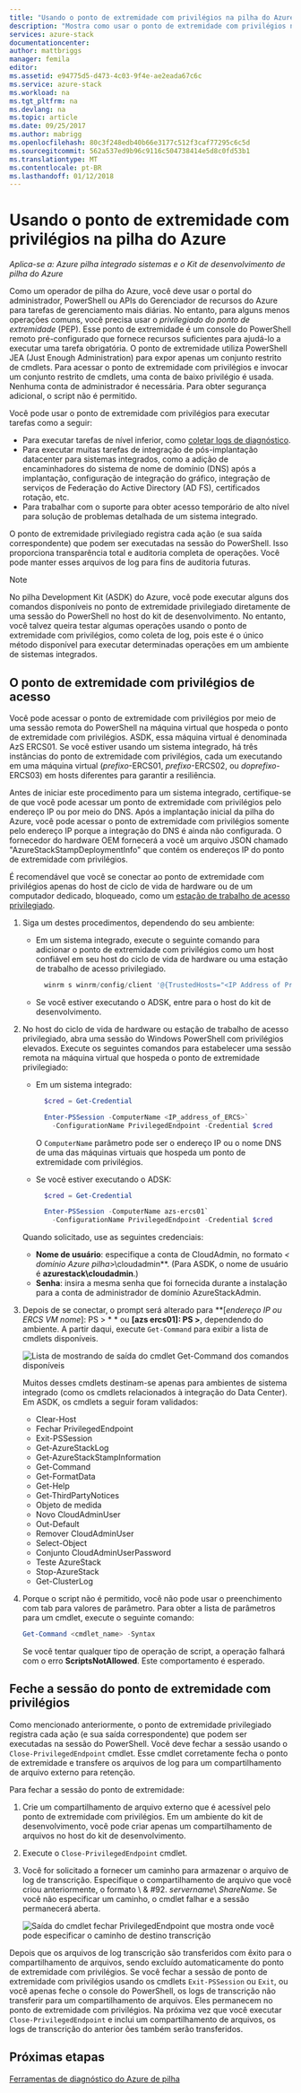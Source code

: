 ```yaml
---
title: "Usando o ponto de extremidade com privilégios na pilha do Azure | Microsoft Docs"
description: "Mostra como usar o ponto de extremidade com privilégios na pilha do Azure (para um operador de pilha do Azure)."
services: azure-stack
documentationcenter: 
author: mattbriggs
manager: femila
editor: 
ms.assetid: e94775d5-d473-4c03-9f4e-ae2eada67c6c
ms.service: azure-stack
ms.workload: na
ms.tgt_pltfrm: na
ms.devlang: na
ms.topic: article
ms.date: 09/25/2017
ms.author: mabrigg
ms.openlocfilehash: 80c3f248edb40b66e3177c512f3caf77295c6c5d
ms.sourcegitcommit: 562a537ed9b96c9116c504738414e5d8c0fd53b1
ms.translationtype: MT
ms.contentlocale: pt-BR
ms.lasthandoff: 01/12/2018
---
```

# <a name="using-the-privileged-endpoint-in-azure-stack"></a>Usando o ponto de extremidade com privilégios na pilha do Azure

*Aplica-se a: Azure pilha integrado sistemas e o Kit de desenvolvimento de pilha do Azure*

Como um operador de pilha do Azure, você deve usar o portal do administrador, PowerShell ou APIs do Gerenciador de recursos do Azure para tarefas de gerenciamento mais diárias. No entanto, para alguns menos operações comuns, você precisa usar o *privilegiado do ponto de extremidade* (PEP). Esse ponto de extremidade é um console do PowerShell remoto pré-configurado que fornece recursos suficientes para ajudá-lo a executar uma tarefa obrigatória. O ponto de extremidade utiliza PowerShell JEA (Just Enough Administration) para expor apenas um conjunto restrito de cmdlets. Para acessar o ponto de extremidade com privilégios e invocar um conjunto restrito de cmdlets, uma conta de baixo privilégio é usada. Nenhuma conta de administrador é necessária. Para obter segurança adicional, o script não é permitido.

Você pode usar o ponto de extremidade com privilégios para executar tarefas como a seguir:

- Para executar tarefas de nível inferior, como [coletar logs de diagnóstico](https://docs.microsoft.com/azure/azure-stack/azure-stack-diagnostics#log-collection-tool).
- Para executar muitas tarefas de integração de pós-implantação datacenter para sistemas integrados, como a adição de encaminhadores do sistema de nome de domínio (DNS) após a implantação, configuração de integração do gráfico, integração de serviços de Federação do Active Directory (AD FS), certificados rotação, etc.
- Para trabalhar com o suporte para obter acesso temporário de alto nível para solução de problemas detalhada de um sistema integrado. 

O ponto de extremidade privilegiado registra cada ação (e sua saída correspondente) que podem ser executadas na sessão do PowerShell. Isso proporciona transparência total e auditoria completa de operações. Você pode manter esses arquivos de log para fins de auditoria futuras.

> [!NOTE]
> No pilha Development Kit (ASDK) do Azure, você pode executar alguns dos comandos disponíveis no ponto de extremidade privilegiado diretamente de uma sessão do PowerShell no host do kit de desenvolvimento. No entanto, você talvez queira testar algumas operações usando o ponto de extremidade com privilégios, como coleta de log, pois este é o único método disponível para executar determinadas operações em um ambiente de sistemas integrados.

## <a name="access-the-privileged-endpoint"></a>O ponto de extremidade com privilégios de acesso

Você pode acessar o ponto de extremidade com privilégios por meio de uma sessão remota do PowerShell na máquina virtual que hospeda o ponto de extremidade com privilégios. ASDK, essa máquina virtual é denominada AzS ERCS01. Se você estiver usando um sistema integrado, há três instâncias do ponto de extremidade com privilégios, cada um executando em uma máquina virtual (*prefixo*-ERCS01, *prefixo*-ERCS02, ou *doprefixo*-ERCS03) em hosts diferentes para garantir a resiliência. 

Antes de iniciar este procedimento para um sistema integrado, certifique-se de que você pode acessar um ponto de extremidade com privilégios pelo endereço IP ou por meio do DNS. Após a implantação inicial da pilha do Azure, você pode acessar o ponto de extremidade com privilégios somente pelo endereço IP porque a integração do DNS é ainda não configurada. O fornecedor do hardware OEM fornecerá a você um arquivo JSON chamado "AzureStackStampDeploymentInfo" que contém os endereços IP do ponto de extremidade com privilégios.

É recomendável que você se conectar ao ponto de extremidade com privilégios apenas do host de ciclo de vida de hardware ou de um computador dedicado, bloqueado, como um [estação de trabalho de acesso privilegiado](https://docs.microsoft.com/windows-server/identity/securing-privileged-access/privileged-access-workstations).

1. Siga um destes procedimentos, dependendo do seu ambiente:

    - Em um sistema integrado, execute o seguinte comando para adicionar o ponto de extremidade com privilégios como um host confiável em seu host do ciclo de vida de hardware ou uma estação de trabalho de acesso privilegiado.

      ````PowerShell
        winrm s winrm/config/client '@{TrustedHosts="<IP Address of Privileged Endpoint>"}'
      ````
    - Se você estiver executando o ADSK, entre para o host do kit de desenvolvimento.

2. No host do ciclo de vida de hardware ou estação de trabalho de acesso privilegiado, abra uma sessão do Windows PowerShell com privilégios elevados. Execute os seguintes comandos para estabelecer uma sessão remota na máquina virtual que hospeda o ponto de extremidade privilegiado:
 
    - Em um sistema integrado:
      ````PowerShell
        $cred = Get-Credential

        Enter-PSSession -ComputerName <IP_address_of_ERCS>`
          -ConfigurationName PrivilegedEndpoint -Credential $cred
      ````
      O `ComputerName` parâmetro pode ser o endereço IP ou o nome DNS de uma das máquinas virtuais que hospeda um ponto de extremidade com privilégios. 
    - Se você estiver executando o ADSK:
     
      ````PowerShell
        $cred = Get-Credential

        Enter-PSSession -ComputerName azs-ercs01`
          -ConfigurationName PrivilegedEndpoint -Credential $cred
      ```` 
   Quando solicitado, use as seguintes credenciais:

      - **Nome de usuário**: especifique a conta de CloudAdmin, no formato  **&lt;* domínio Azure pilha*&gt;\cloudadmin**. (Para ASDK, o nome de usuário é **azurestack\cloudadmin**.)
      - **Senha**: insira a mesma senha que foi fornecida durante a instalação para a conta de administrador de domínio AzureStackAdmin.
    
3.  Depois de se conectar, o prompt será alterado para  **[*endereço IP ou ERCS VM nome*]: PS > * * ou **[azs ercs01]: PS >**, dependendo do ambiente. A partir daqui, execute `Get-Command` para exibir a lista de cmdlets disponíveis.

    ![Lista de mostrando de saída do cmdlet Get-Command dos comandos disponíveis](media/azure-stack-privileged-endpoint/getcommandoutput.png)

    Muitos desses cmdlets destinam-se apenas para ambientes de sistema integrado (como os cmdlets relacionados à integração do Data Center). Em ASDK, os cmdlets a seguir foram validados:

    - Clear-Host
    - Fechar PrivilegedEndpoint
    - Exit-PSSession
    - Get-AzureStackLog
    - Get-AzureStackStampInformation
    - Get-Command
    - Get-FormatData
    - Get-Help
    - Get-ThirdPartyNotices
    - Objeto de medida
    - Novo CloudAdminUser
    - Out-Default
    - Remover CloudAdminUser
    - Select-Object
    - Conjunto CloudAdminUserPassword
    - Teste AzureStack
    - Stop-AzureStack
    - Get-ClusterLog

4.  Porque o script não é permitido, você não pode usar o preenchimento com tab para valores de parâmetro. Para obter a lista de parâmetros para um cmdlet, execute o seguinte comando:

    ````PowerShell
    Get-Command <cmdlet_name> -Syntax
    ```` 
    Se você tentar qualquer tipo de operação de script, a operação falhará com o erro **ScriptsNotAllowed**. Este comportamento é esperado.

## <a name="close-the-privileged-endpoint-session"></a>Feche a sessão do ponto de extremidade com privilégios

 Como mencionado anteriormente, o ponto de extremidade privilegiado registra cada ação (e sua saída correspondente) que podem ser executadas na sessão do PowerShell. Você deve fechar a sessão usando o `Close-PrivilegedEndpoint` cmdlet. Esse cmdlet corretamente fecha o ponto de extremidade e transfere os arquivos de log para um compartilhamento de arquivo externo para retenção.

Para fechar a sessão do ponto de extremidade:

1. Crie um compartilhamento de arquivo externo que é acessível pelo ponto de extremidade com privilégios. Em um ambiente do kit de desenvolvimento, você pode criar apenas um compartilhamento de arquivos no host do kit de desenvolvimento.
2. Execute o `Close-PrivilegedEndpoint` cmdlet. 
3. Você for solicitado a fornecer um caminho para armazenar o arquivo de log de transcrição. Especifique o compartilhamento de arquivo que você criou anteriormente, o formato &#92; & #92. *servername*&#92; *ShareName*. Se você não especificar um caminho, o cmdlet falhar e a sessão permanecerá aberta. 

    ![Saída do cmdlet fechar PrivilegedEndpoint que mostra onde você pode especificar o caminho de destino transcrição](media/azure-stack-privileged-endpoint/closeendpoint.png)

Depois que os arquivos de log transcrição são transferidos com êxito para o compartilhamento de arquivos, sendo excluído automaticamente do ponto de extremidade com privilégios. Se você fechar a sessão de ponto de extremidade com privilégios usando os cmdlets `Exit-PSSession` ou `Exit`, ou você apenas feche o console do PowerShell, os logs de transcrição não transferir para um compartilhamento de arquivos. Eles permanecem no ponto de extremidade com privilégios. Na próxima vez que você executar `Close-PrivilegedEndpoint` e inclui um compartilhamento de arquivos, os logs de transcrição do anterior ões também serão transferidos.

## <a name="next-steps"></a>Próximas etapas
[Ferramentas de diagnóstico do Azure de pilha](azure-stack-diagnostics.md)







